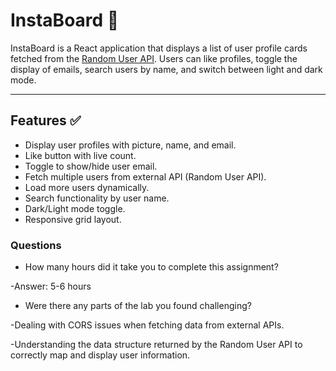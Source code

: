 # InstaBoard 🌟

InstaBoard is a React application that displays a list of user profile cards fetched from the [Random User API](https://randomuser.me/api). Users can like profiles, toggle the display of emails, search users by name, and switch between light and dark mode.

---

## Features ✅

- Display user profiles with picture, name, and email.
- Like button with live count.
- Toggle to show/hide user email.
- Fetch multiple users from external API (Random User API).
- Load more users dynamically.
- Search functionality by user name.
- Dark/Light mode toggle.
- Responsive grid layout.

### Questions  

- How many hours did it take you to complete this assignment?

-Answer: 5-6 hours

- Were there any parts of the lab you found challenging?

-Dealing with CORS issues when fetching data from external APIs.

-Understanding the data structure returned by the Random User API to correctly map and display user information.
